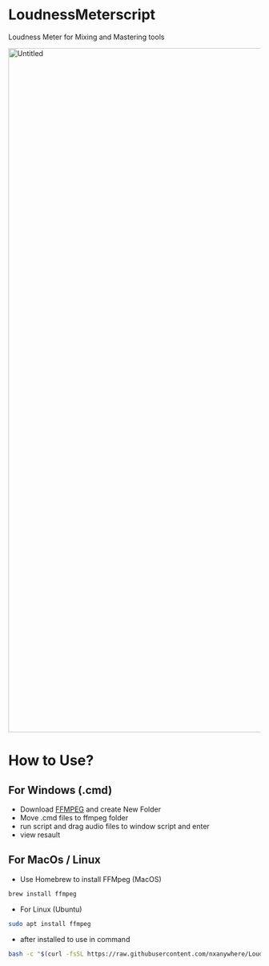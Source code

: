 # LoudnessMeterscript
Loudness Meter for Mixing and Mastering tools

<img width="1368" alt="Untitled" src="https://user-images.githubusercontent.com/79404127/111377846-ba7e6880-86d3-11eb-9ebb-2dc1538afab4.png">

# How to Use?
## For Windows (.cmd)
- Download [FFMPEG](https://github.com/BtbN/FFmpeg-Builds/releases) and create New Folder 
- Move .cmd files to ffmpeg folder
- run script and drag audio files to window script and enter
- view resault

## For MacOs / Linux
- Use Homebrew to install FFMpeg (MacOS)
```sh
brew install ffmpeg
```
- For Linux (Ubuntu) 
```sh
sudo apt install ffmpeg
```
- after installed to use in command
```sh
bash -c "$(curl -fsSL https://raw.githubusercontent.com/nxanywhere/LoudnessMeterscript/main/loudnesschecker.sh)"
```

